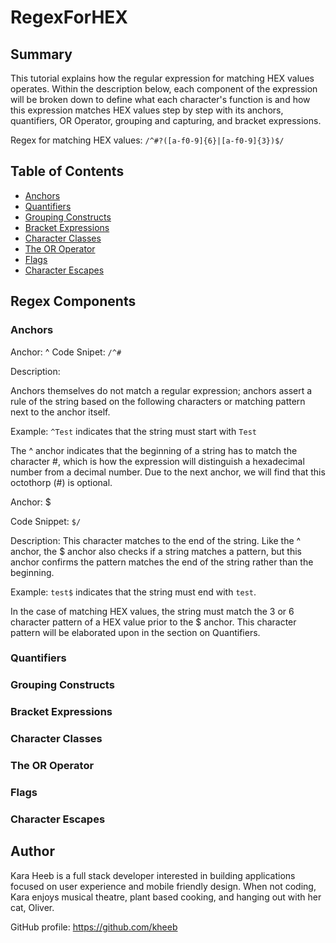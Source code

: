 # RegexForHEX

## Summary
This tutorial explains how the regular expression for matching HEX values operates. Within the description below, each component of the expression will be broken down to define what each character's function is and how this expression matches HEX values step by step with its anchors, quantifiers, OR Operator, grouping and capturing, and bracket expressions.

Regex for matching HEX values:
`/^#?([a-f0-9]{6}|[a-f0-9]{3})$/`

## Table of Contents

- [Anchors](#anchors)
- [Quantifiers](#quantifiers)
- [Grouping Constructs](#grouping-constructs)
- [Bracket Expressions](#bracket-expressions)
- [Character Classes](#character-classes)
- [The OR Operator](#the-or-operator)
- [Flags](#flags)
- [Character Escapes](#character-escapes)

## Regex Components

### Anchors

Anchor: ^
Code Snipet: `/^#`

Description:

Anchors themselves do not match a regular expression; anchors assert a rule of the string based on the following characters or matching pattern next to the anchor itself. 

Example: `^Test` indicates that the string must start with `Test`

The ^ anchor indicates that the beginning of a string has to match the character #, which is how the expression will distinguish a hexadecimal number from a decimal number. Due to the next anchor, we will find that this octothorp (#) is optional.

Anchor: $

Code Snippet: `$/`

Description: This character matches to the end of the string. Like the ^ anchor, the $ anchor also checks if a string matches a pattern, but this anchor confirms the pattern matches the end of the string rather than the beginning.

Example: `test$` indicates that the string must end with `test`.

In the case of matching HEX values, the string must match the 3 or 6 character pattern of a HEX value prior to the $ anchor. This character pattern will be elaborated upon in the section on Quantifiers. 

### Quantifiers

### Grouping Constructs

### Bracket Expressions

### Character Classes

### The OR Operator

### Flags

### Character Escapes

## Author

Kara Heeb is a full stack developer interested in building applications focused on user experience and mobile friendly design. When not coding, Kara enjoys musical theatre, plant based cooking, and hanging out with her cat, Oliver.

GitHub profile: https://github.com/kheeb
